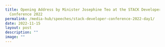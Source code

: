 ```yaml
---
title: Opening Address by Minister Josephine Teo at the STACK Developer
  Conference 2022
permalink: /media-hub/speeches/stack-developer-conference-2022-day1/
date: 2022-11-15
layout: post
description: ""
image: ""
---
```

